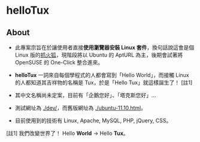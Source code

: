 # helloTux

## About

* 此專案宗旨在於讓使用者直接**使用瀏覽器安裝 Linux 套件**，換句話說這會是個 Linux 版的[抓火狐](http://gfx.tw/)，現階段將以 Ubuntu 的 AptURL 為主，後期會試著將 OpenSUSE 的 One-Click 整合進來。

* **helloTux** 一詞來自每個學程式的人都會寫到「Hello World」，而接觸 Linux 的人都知道其吉祥物的名稱是 Tux，於是「Hello Tux」就這樣誕生了！ [註1]

* 其中文名稱尚未定案，目前有「企鵝您好」、「塔克斯您好」...

* 測試網址為 [./dev/](http://hellotux.dev.drx.tw/dev/)，而舊版網址為 [./ubuntu-11.10.html](http://hellotux.dev.drx.tw/ubuntu-11.10.html)。

* 目前使用到的技術有 Linux, Apache, MySQL, PHP, jQuery, CSS。

 [註1] 我們改變世界了！ Hello **World** →  Hello **Tux**。

